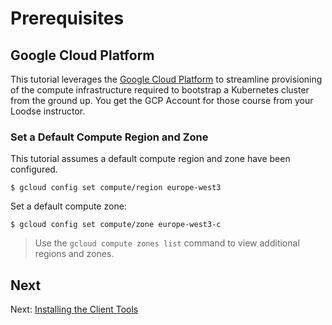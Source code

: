 # Prerequisites

## Google Cloud Platform

This tutorial leverages the [Google Cloud Platform](https://cloud.google.com/) to streamline provisioning of the compute infrastructure required to bootstrap a Kubernetes cluster from the ground up. You get the GCP Account for those course from your Loodse instructor.


### Set a Default Compute Region and Zone

This tutorial assumes a default compute region and zone have been configured.

```
$ gcloud config set compute/region europe-west3
```

Set a default compute zone:

```
$ gcloud config set compute/zone europe-west3-c
```

> Use the `gcloud compute zones list` command to view additional regions and zones.

## Next

Next: [Installing the Client Tools](02-client-tools.md)
